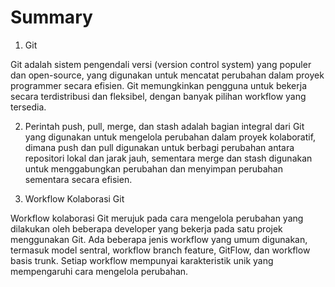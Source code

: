 # Summary

1. Git

Git adalah sistem pengendali versi (version control system) yang populer dan open-source, yang digunakan untuk mencatat perubahan dalam proyek programmer secara efisien. Git memungkinkan pengguna untuk bekerja secara terdistribusi dan fleksibel, dengan banyak pilihan workflow yang tersedia.

2. Perintah push, pull, merge, dan stash adalah bagian integral dari Git yang digunakan untuk mengelola perubahan dalam proyek kolaboratif, dimana push dan pull digunakan untuk berbagi perubahan antara repositori lokal dan jarak jauh, sementara merge dan stash digunakan untuk menggabungkan perubahan dan menyimpan perubahan sementara secara efisien.

3. Workflow Kolaborasi Git

Workflow kolaborasi Git merujuk pada cara mengelola perubahan yang dilakukan oleh beberapa developer yang bekerja pada satu projek menggunakan Git. Ada beberapa jenis workflow yang umum digunakan, termasuk model sentral, workflow branch feature, GitFlow, dan workflow basis trunk. Setiap workflow mempunyai karakteristik unik yang mempengaruhi cara mengelola perubahan.